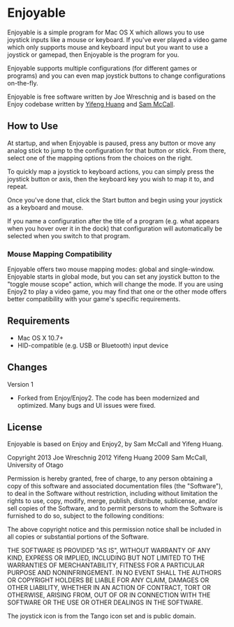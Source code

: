 Enjoyable
=========

Enjoyable is a simple program for Mac OS X which allows you to use
joystick inputs like a mouse or keyboard. If you've ever played a
video game which only supports mouse and keyboard input but you want
to use a joystick or gamepad, then Enjoyable is the program for you.

Enjoyable supports multiple configurations (for different games or
programs) and you can even map joystick buttons to change
configurations on-the-fly.

Enjoyable is free software written by Joe Wreschnig and is based on
the Enjoy codebase written by [Yifeng Huang](htty://nongraphical.com)
and [Sam McCall](http://abstractable.net/enjoy/).

## How to Use

At startup, and when Enjoyable is paused, press any button or move any
analog stick to jump to the configuration for that button or stick.
From there, select one of the mapping options from the choices on the
right.

To quickly map a joystick to keyboard actions, you can simply press
the joystick button or axis, then the keyboard key you wish to map
it to, and repeat.

Once you've done that, click the Start button and begin using your
joystick as a keyboard and mouse.

If you name a configuration after the title of a program (e.g. what
appears when you hover over it in the dock) that configuration will
automatically be selected when you switch to that program.

### Mouse Mapping Compatibility

Enjoyable offers two mouse mapping modes: global and single-window.
Enjoyable starts in global mode, but you can set any joystick button to
the "toggle mouse scope" action, which will change the mode. If you
are using Enjoy2 to play a video game, you may find that one or the
other mode offers better compatibility with your game's specific
requirements.

## Requirements

* Mac OS X 10.7+
* HID-compatible (e.g. USB or Bluetooth) input device

## Changes

Version 1

* Forked from Enjoy/Enjoy2. The code has been modernized and optimized.
  Many bugs and UI issues were fixed.

## License

Enjoyable is based on Enjoy and Enjoy2, by Sam McCall and Yifeng Huang.

Copyright 2013 Joe Wreschnig
          2012 Yifeng Huang
          2009 Sam McCall, University of Otago

Permission is hereby granted, free of charge, to any person obtaining
a copy of this software and associated documentation files (the
"Software"), to deal in the Software without restriction, including
without limitation the rights to use, copy, modify, merge, publish,
distribute, sublicense, and/or sell copies of the Software, and to
permit persons to whom the Software is furnished to do so, subject to
the following conditions:

The above copyright notice and this permission notice shall be
included in all copies or substantial portions of the Software.

THE SOFTWARE IS PROVIDED "AS IS", WITHOUT WARRANTY OF ANY KIND,
EXPRESS OR IMPLIED, INCLUDING BUT NOT LIMITED TO THE WARRANTIES OF
MERCHANTABILITY, FITNESS FOR A PARTICULAR PURPOSE AND NONINFRINGEMENT.
IN NO EVENT SHALL THE AUTHORS OR COPYRIGHT HOLDERS BE LIABLE FOR ANY
CLAIM, DAMAGES OR OTHER LIABILITY, WHETHER IN AN ACTION OF CONTRACT,
TORT OR OTHERWISE, ARISING FROM, OUT OF OR IN CONNECTION WITH THE
SOFTWARE OR THE USE OR OTHER DEALINGS IN THE SOFTWARE.

The joystick icon is from the Tango icon set and is public domain.
